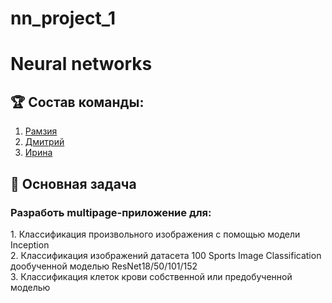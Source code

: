 # nn_project_1
<h1> Neural networks </h1>

<h2>🏆 Состав команды: </h2>

1. [Рамзия](https://github.com/RamziyaMakarova)
2. [Дмитрий](https://github.com/vrtx8)
3. [Ирина](https://github.com/Irraris)

<h2>🎯 Основная задача </h2>
<h3>Разработь multipage-приложение для:</h3>
1. Классификация произвольного изображения с помощью модели Inception</br>
2. Классификация изображений датасета 100 Sports Image Classification дообученной моделью ResNet18/50/101/152</br>
3. Классификация клеток крови собственной или предобученной моделью</br>

